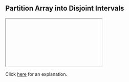 ##  Partition Array into Disjoint Intervals 

<iframe></iframe>

Click [here](Explanation.md) for an explanation.

